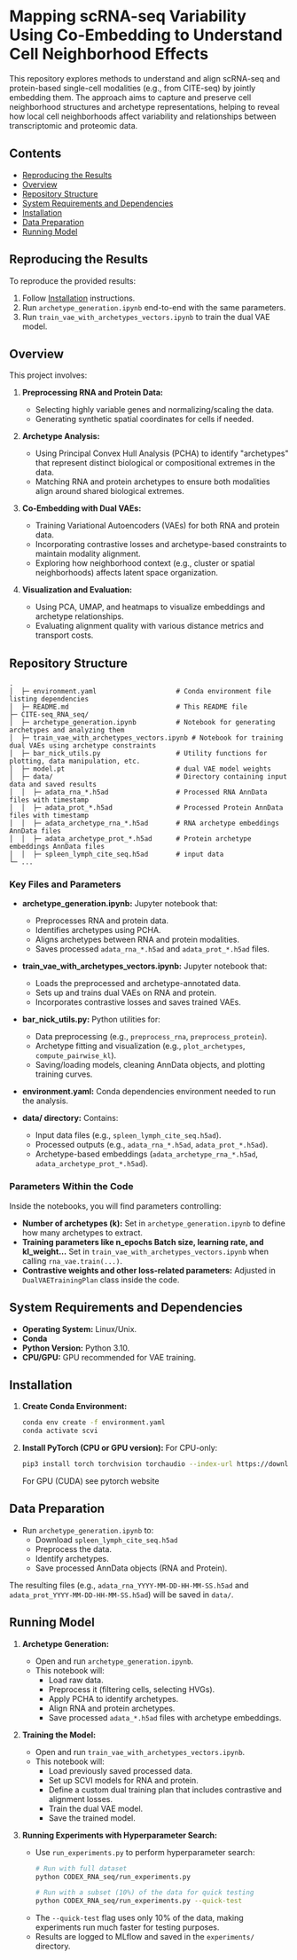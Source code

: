 # Mapping scRNA-seq Variability Using Co-Embedding to Understand Cell Neighborhood Effects

This repository explores methods to understand and align scRNA-seq and protein-based single-cell modalities
(e.g., from CITE-seq) by jointly embedding them. The approach aims to capture and preserve cell
neighborhood structures and archetype representations, helping to reveal how local cell neighborhoods
affect variability and relationships between transcriptomic and proteomic data.

## Contents

- [Reproducing the Results](#reproducing-the-results)
- [Overview](#overview)
- [Repository Structure](#repository-structure)
- [System Requirements and Dependencies](#system-requirements-and-dependencies)
- [Installation](#installation)
- [Data Preparation](#data-preparation)
- [Running Model](#running-model)

## Reproducing the Results

To reproduce the provided results:

1. Follow [Installation](#installation) instructions.
2. Run `archetype_generation.ipynb` end-to-end with the same parameters.
3. Run `train_vae_with_archetypes_vectors.ipynb` to train the dual VAE model.

## Overview

This project involves:
1. **Preprocessing RNA and Protein Data:**
   - Selecting highly variable genes and normalizing/scaling the data.
   - Generating synthetic spatial coordinates for cells if needed.

2. **Archetype Analysis:**
   - Using Principal Convex Hull Analysis (PCHA) to identify "archetypes" that represent distinct biological or compositional extremes in the data.
   - Matching RNA and protein archetypes to ensure both modalities align around shared biological extremes.

3. **Co-Embedding with Dual VAEs:**
   - Training Variational Autoencoders (VAEs) for both RNA and protein data.
   - Incorporating contrastive losses and archetype-based constraints to maintain modality alignment.
   - Exploring how neighborhood context (e.g., cluster or spatial neighborhoods) affects latent space organization.

4. **Visualization and Evaluation:**
   - Using PCA, UMAP, and heatmaps to visualize embeddings and archetype relationships.
   - Evaluating alignment quality with various distance metrics and transport costs.

## Repository Structure

```
.
│  ├─ environment.yaml                    # Conda environment file listing dependencies
│  ├─ README.md                           # This README file
├─ CITE-seq_RNA_seq/
│  ├─ archetype_generation.ipynb          # Notebook for generating archetypes and analyzing them
│  ├─ train_vae_with_archetypes_vectors.ipynb # Notebook for training dual VAEs using archetype constraints
│  ├─ bar_nick_utils.py                   # Utility functions for plotting, data manipulation, etc.
│  ├─ model.pt                            # dual VAE model weights
│  ├─ data/                               # Directory containing input data and saved results
│  │  ├─ adata_rna_*.h5ad                 # Processed RNA AnnData files with timestamp
│  │  ├─ adata_prot_*.h5ad                # Processed Protein AnnData files with timestamp
│  │  ├─ adata_archetype_rna_*.h5ad       # RNA archetype embeddings AnnData files
│  │  ├─ adata_archetype_prot_*.h5ad      # Protein archetype embeddings AnnData files
│  │  ├─ spleen_lymph_cite_seq.h5ad       # input data
└─ ...
```

### Key Files and Parameters

- **archetype_generation.ipynb:**
  Jupyter notebook that:
  - Preprocesses RNA and protein data.
  - Identifies archetypes using PCHA.
  - Aligns archetypes between RNA and protein modalities.
  - Saves processed `adata_rna_*.h5ad` and `adata_prot_*.h5ad` files.

- **train_vae_with_archetypes_vectors.ipynb:**
  Jupyter notebook that:
  - Loads the preprocessed and archetype-annotated data.
  - Sets up and trains dual VAEs on RNA and protein.
  - Incorporates contrastive losses and saves trained VAEs.

- **bar_nick_utils.py:**
  Python utilities for:
  - Data preprocessing (e.g., `preprocess_rna`, `preprocess_protein`).
  - Archetype fitting and visualization (e.g., `plot_archetypes`, `compute_pairwise_kl`).
  - Saving/loading models, cleaning AnnData objects, and plotting training curves.

- **environment.yaml:**
  Conda dependencies environment needed to run the analysis.

- **data/ directory:**
  Contains:
  - Input data files (e.g., `spleen_lymph_cite_seq.h5ad`).
  - Processed outputs (e.g., `adata_rna_*.h5ad`, `adata_prot_*.h5ad`).
  - Archetype-based embeddings (`adata_archetype_rna_*.h5ad`, `adata_archetype_prot_*.h5ad`).

### Parameters Within the Code

Inside the notebooks, you will find parameters controlling:
- **Number of archetypes (k):**
  Set in `archetype_generation.ipynb` to define how many archetypes to extract.
- **Training parameters like n_epochs Batch size, learning rate, and kl_weight...**
  Set in `train_vae_with_archetypes_vectors.ipynb` when calling `rna_vae.train(...)`.
- **Contrastive weights and other loss-related parameters:**
  Adjusted in `DualVAETrainingPlan` class inside the code.

## System Requirements and Dependencies

- **Operating System:** Linux/Unix.
- **Conda**
- **Python Version:** Python 3.10.
- **CPU/GPU:** GPU recommended for VAE training.


## Installation

1. **Create Conda Environment:**
   ```bash
   conda env create -f environment.yaml
   conda activate scvi
   ```

2. **Install PyTorch (CPU or GPU version):**
   For CPU-only:
   ```bash
   pip3 install torch torchvision torchaudio --index-url https://download.pytorch.org/whl/cpu
   ```

   For GPU (CUDA) see pytorch website
## Data Preparation

- Run `archetype_generation.ipynb` to:
  - Download `spleen_lymph_cite_seq.h5ad`
  - Preprocess the data.
  - Identify archetypes.
  - Save processed AnnData objects (RNA and Protein).

The resulting files (e.g., `adata_rna_YYYY-MM-DD-HH-MM-SS.h5ad` and `adata_prot_YYYY-MM-DD-HH-MM-SS.h5ad`) will be saved in `data/`.

## Running Model

1. **Archetype Generation:**
   - Open and run `archetype_generation.ipynb`.
   - This notebook will:
     - Load raw data.
     - Preprocess it (filtering cells, selecting HVGs).
     - Apply PCHA to identify archetypes.
     - Align RNA and protein archetypes.
     - Save processed `adata_*.h5ad` files with archetype embeddings.

2. **Training the Model:**
   - Open and run `train_vae_with_archetypes_vectors.ipynb`.
   - This notebook will:
     - Load previously saved processed data.
     - Set up SCVI models for RNA and protein.
     - Define a custom dual training plan that includes contrastive and alignment losses.
     - Train the dual VAE model.
     - Save the trained model.

3. **Running Experiments with Hyperparameter Search:**
   - Use `run_experiments.py` to perform hyperparameter search:
     ```bash
     # Run with full dataset
     python CODEX_RNA_seq/run_experiments.py

     # Run with a subset (10%) of the data for quick testing
     python CODEX_RNA_seq/run_experiments.py --quick-test
     ```
   - The `--quick-test` flag uses only 10% of the data, making experiments run much faster for testing purposes.
   - Results are logged to MLflow and saved in the `experiments/` directory.
